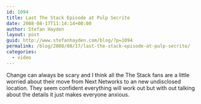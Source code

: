 ```yaml
---
id: 1094
title: Last The Stack Episode at Pulp Secrite
date: 2008-08-17T11:14:14+00:00
author: Stefan Hayden
layout: post
guid: http://www.stefanhayden.com/blog/?p=1094
permalink: /blog/2008/08/17/last-the-stack-episode-at-pulp-secrite/
categories:
  - video
---
```

Change can always be scary and I think all the The Stack fans are a little worried about their move from Next Networks to an new undisclosed location. They seem confident everything will work out but with out talking about the details it just makes everyone anxious.

<object width="425" height="344"><param name="movie" value="http://www.youtube.com/v/yr0sbxhu-Uc&hl=en&fs=1"></param><param name="allowFullScreen" value="true"></param><embed src="http://www.youtube.com/v/yr0sbxhu-Uc&hl=en&fs=1" type="application/x-shockwave-flash" allowfullscreen="true" width="425" height="344"></embed></object>